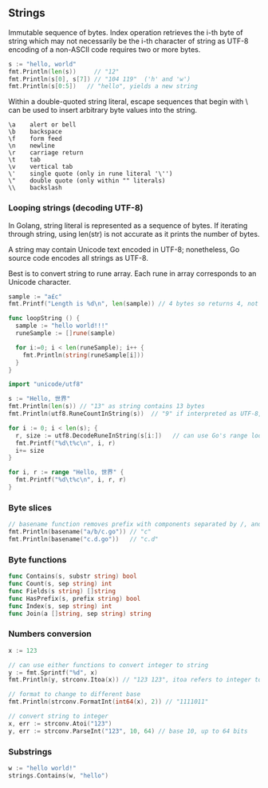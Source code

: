 ## Strings

Immutable sequence of bytes. Index operation retrieves the i-th byte of string which may not necessarily be the i-th character of string as UTF-8 encoding of a non-ASCII code requires two or more bytes.

```GO
s := "hello, world"
fmt.Println(len(s))     // "12"
fmt.Println(s[0], s[7]) // "104 119"  ('h' and 'w')
fmt.Println(s[0:5])   // "hello", yields a new string
```

Within a double-quoted string literal, escape sequences that begin with \ can be used to insert arbitrary byte values into the string.

```
\a    alert or bell
\b    backspace
\f    form feed
\n    newline
\r    carriage return
\t    tab
\v    vertical tab
\'    single quote (only in rune literal '\'')
\"    double quote (only within "" literals)
\\    backslash
```

### Looping strings (decoding UTF-8)

In Golang, string literal is represented as a sequence of bytes. If iterating through string, using len(str) is not accurate as it prints the number of bytes.

A string may contain Unicode text encoded in UTF-8; nonetheless, Go source code encodes all strings as UTF-8.

Best is to convert string to rune array. Each rune in array corresponds to an Unicode character.

```go
sample := "a£c"
fmt.Printf("Length is %d\n", len(sample)) // 4 bytes so returns 4, not 3

func loopString () {
  sample := "hello world!!!"
  runeSample := []rune(sample)

  for i:=0; i < len(runeSample); i++ {
    fmt.Println(string(runeSample[i]))
  }
}
```

```go
import "unicode/utf8"

s := "Hello, 世界"
fmt.Println(len(s)) // "13" as string contains 13 bytes
fmt.Println(utf8.RuneCountInString(s))  // "9" if interpreted as UTF-8, encodes 9 points/runes

for i := 0; i < len(s); {
  r, size := utf8.DecodeRuneInString(s[i:])   // can use Go's range loop which performs UTF-8 decoding implicitly
  fmt.Printf("%d\t%c\n", i, r)
  i+= size
}

for i, r := range "Hello, 世界" {
  fmt.Printf("%d\t%c\n", i, r, r)
}
```

### Byte slices

```go
// basename function removes prefix with components separated by /, and suffix that looks like file type
fmt.Println(basename("a/b/c.go")) // "c"
fmt.Println(basename("c.d.go"))   // "c.d"
```

### Byte functions

```go
func Contains(s, substr string) bool
func Count(s, sep string) int
func Fields(s string) []string
func HasPrefix(s, prefix string) bool
func Index(s, sep string) int
func Join(a []string, sep string) string
```

### Numbers conversion

```go
x := 123

// can use either functions to convert integer to string
y := fmt.Sprintf("%d", x)
fmt.Println(y, strconv.Itoa(x)) // "123 123", itoa refers to integer to ASCII

// format to change to different base
fmt.Println(strconv.FormatInt(int64(x), 2)) // "1111011"

// convert string to integer
x, err := strconv.Atoi("123")
y, err := strconv.ParseInt("123", 10, 64) // base 10, up to 64 bits
```

### Substrings

```go
w := "hello world!"
strings.Contains(w, "hello")
```
